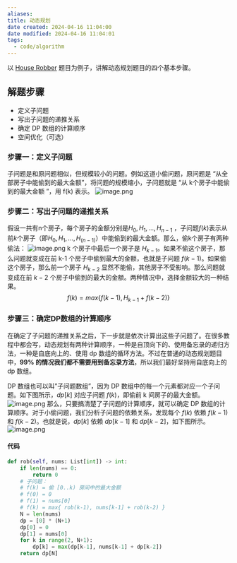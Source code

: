 ```yaml
---
aliases: 
title: 动态规划
date created: 2024-04-16 11:04:00
date modified: 2024-04-16 11:04:01
tags:
  - code/algorithm
---
```

以 [House Robber](https://leetcode.cn/problems/house-robber/description) 题目为例子，讲解动态规划题目的四个基本步骤。
## 解题步骤
- 定义子问题
- 写出子问题的递推关系
- 确定 DP 数组的计算顺序
- 空间优化（可选）

### 步骤一：定义子问题
子问题是和原问题相似，但规模较小的问题。例如这道小偷问题，原问题是 “从全部房子中能偷到的最大金额”，将问题的规模缩小，子问题就是 “从 k个房子中能偷到的最大金额 ”，用 f(k) 表示。
![image.png](https://typora-tes.oss-cn-shanghai.aliyuncs.com/picgo/2024-04-16-11-14-21.png)
### 步骤二：写出子问题的递推关系
假设一共有n个房子，每个房子的金额分别是$H_0, H_1,...,H_{n-1}$ ，子问题$f(k)$表示从前$k$个房子（即$H_0, H_1,...,H_(n-1)$）中能偷到的最大金额。那么，偷k个房子有两种偷法：
![image.png](https://typora-tes.oss-cn-shanghai.aliyuncs.com/picgo/2024-04-16-11-18-53.png)
k 个房子中最后一个房子是 $H_{k-1}$ ​。如果不偷这个房子，那么问题就变成在前 k-1 个房子中偷到最大的金额，也就是子问题 $f (k−1)$。如果偷这个房子，那么前一个房子 $H_{k-2}$ 显然不能偷，其他房子不受影响。那么问题就变成在前 $k-2$ 个房子中偷到的最大的金额。两种情况中，选择金额较大的一种结果。
$$
f(k)=max\{f(k−1),H_{k−1}​+f(k−2)\}
$$

### 步骤三：确定DP数组的计算顺序
在确定了子问题的递推关系之后，下一步就是依次计算出这些子问题了。在很多教程中都会写，动态规划有两种计算顺序，一种是自顶向下的、使用备忘录的递归方法，一种是自底向上的、使用 dp 数组的循环方法。不过在普通的动态规划题目中，**99% 的情况我们都不需要用到备忘录方法**，所以我们最好坚持用自底向上的 dp 数组。

DP 数组也可以叫”子问题数组”，因为 DP 数组中的每一个元素都对应一个子问题。如下图所示，$dp[k]$ 对应子问题 $f(k)$，即偷前 k 间房子的最大金额。
![image.png](https://typora-tes.oss-cn-shanghai.aliyuncs.com/picgo/2024-04-16-11-35-54.png)
那么，只要搞清楚了子问题的计算顺序，就可以确定 DP 数组的计算顺序。对于小偷问题，我们分析子问题的依赖关系，发现每个 $f(k)$ 依赖 $f(k-1)$ 和 $f(k-2)$。也就是说，$dp[k]$ 依赖 $dp[k-1]$ 和 $dp[k-2]$，如下图所示。
![image.png](https://typora-tes.oss-cn-shanghai.aliyuncs.com/picgo/2024-04-16-11-36-46.png)

#### 代码
```python
def rob(self, nums: List[int]) -> int:
    if len(nums) == 0:
        return 0
    # 子问题：
    # f(k) = 偷 [0..k) 房间中的最大金额
    # f(0) = 0
    # f(1) = nums[0]
    # f(k) = max{ rob(k-1), nums[k-1] + rob(k-2) }
    N = len(nums)
    dp = [0] * (N+1)
    dp[0] = 0
    dp[1] = nums[0]
    for k in range(2, N+1):
        dp[k] = max(dp[k-1], nums[k-1] + dp[k-2])
    return dp[N]
```